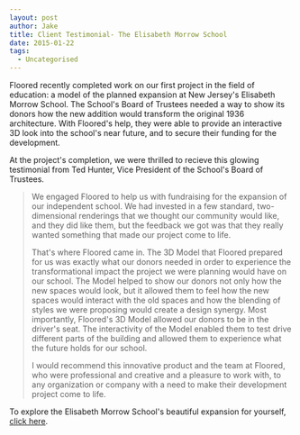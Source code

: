 ```yaml
---
layout: post
author: Jake
title: Client Testimonial- The Elisabeth Morrow School
date: 2015-01-22
tags:
  - Uncategorised
---
```


Floored recently completed work on our first project in the field of education: a model of the planned expansion at New Jersey's Elisabeth Morrow School. The School's Board of Trustees needed a way to show its donors how the new addition would transform the original 1936 architecture. With Floored's help, they were able to provide an interactive 3D look into the school's near future, and to secure their funding for the development.

At the project's completion, we were thrilled to recieve this glowing testimonial from Ted Hunter, Vice President of the School's Board of Trustees.

> We engaged Floored to help us with fundraising for the expansion of our independent school.  We had invested in a few standard, two-dimensional renderings that we thought our community would like, and they did like them, but the feedback we got was that they really wanted something that made our project come to life.  
> 
> That's where Floored came in.  The 3D Model that Floored prepared for us was exactly what our donors needed in order to experience the transformational impact the project we were planning would have on our school.  The Model helped to show our donors not only how the new spaces would look, but it allowed them to feel how the new spaces would interact with the old spaces and how the blending of styles we were proposing would create a design synergy.  Most importantly, Floored's 3D Model allowed our donors to be in the driver's seat.  The interactivity of the Model enabled them to test drive different parts of the building and allowed them to experience what the future holds for our school.  
> 
> I would recommend this innovative product and the team at Floored, who were professional and creative and a pleasure to work with, to any organization or company with a need to make their development project come to life.

To explore the Elisabeth Morrow School's beautiful expansion for yourself, [click here](http://depot.floored.com/scenes/Elisabeth-Morrow-School_Ground-Second-Basement).
